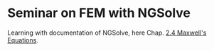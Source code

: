 # Seminar on FEM with NGSolve
Learning with documentation of NGSolve, here Chap. [2.4 Maxwell's Equations](https://docu.ngsolve.org/latest/i-tutorials/unit-2.4-Maxwell/Maxwell.html). 
